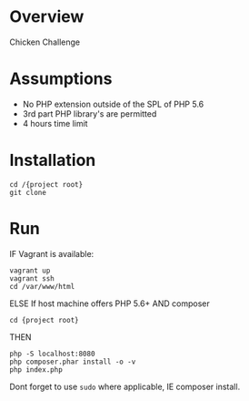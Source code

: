 # Overview
Chicken Challenge

# Assumptions
 - No PHP extension outside of the SPL of PHP 5.6
 - 3rd part PHP library's are permitted
 - 4 hours time limit
 
# Installation

    cd /{project root}
    git clone 

# Run

IF Vagrant is available:

    vagrant up
    vagrant ssh
    cd /var/www/html

ELSE If host machine offers PHP 5.6+ AND composer
 
    cd {project root}

THEN

    php -S localhost:8080
    php composer.phar install -o -v
    php index.php
    
Dont forget to use `sudo` where applicable, IE composer install.
